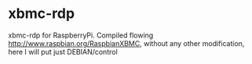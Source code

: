 xbmc-rdp
========

xbmc-rdp for RaspberryPi. Compiled flowing http://www.raspbian.org/RaspbianXBMC, without any other modification, here I will put just DEBIAN/control